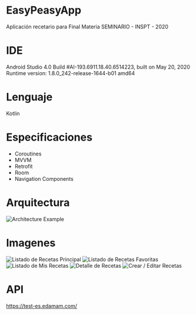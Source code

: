 # EasyPeasyApp
Aplicación recetario para Final Materia SEMINARIO - INSPT - 2020

# IDE
Android Studio 4.0
Build #AI-193.6911.18.40.6514223, built on May 20, 2020
Runtime version: 1.8.0_242-release-1644-b01 amd64

# Lenguaje
Kotlin

# Especificaciones
- Coroutines
- MVVM
- Retrofit
- Room
- Navigation Components

# Arquitectura
![Architecture Example](https://developer.android.com/topic/libraries/architecture/images/final-architecture.png)

# Imagenes
![Listado de Recetas Principal](https://i.imgur.com/359Os9H.jpg)
![Listado de Recetas Favoritas](https://i.imgur.com/G8kAxHA.jpg)
![Listado de Mis Recetas](https://i.imgur.com/SoYn8jK.jpg)
![Detalle de Recetas](https://i.imgur.com/zGP4rWL.jpg)
![Crear / Editar Recetas](https://i.imgur.com/ZOB4Ei2.jpg)

# API
https://test-es.edamam.com/